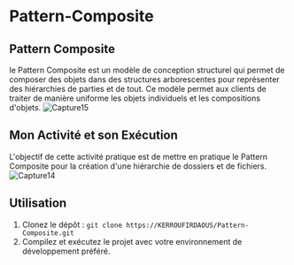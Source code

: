 # Pattern-Composite

## Pattern Composite
 le Pattern Composite est un modèle de conception structurel qui permet de composer des objets dans des structures arborescentes pour représenter des hiérarchies de parties et de tout. Ce modèle permet aux clients de traiter de manière uniforme les objets individuels et les compositions d'objets.
![Capture15](https://github.com/KERROUFIRDAOUS/Pattern-Composite/assets/52587545/764f7a97-7b03-416d-8295-df9e7c2ce589)


## Mon Activité et son Exécution
L'objectif de cette activité pratique est de mettre en pratique le Pattern Composite pour la création d'une hiérarchie de dossiers et de fichiers.
![Capture14](https://github.com/KERROUFIRDAOUS/Pattern-Composite/assets/52587545/acf45dec-4348-4448-9813-17cacd3a8524)



## Utilisation
1. Clonez le dépôt : `git clone https://KERROUFIRDAOUS/Pattern-Composite.git`
2. Compilez et exécutez le projet avec votre environnement de développement préféré.

